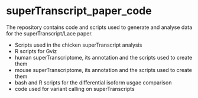 # superTranscript_paper_code
The repository contains code and scripts used to generate and analyse data for the superTranscript/Lace paper.

- Scripts used in the chicken superTranscript analysis
- R scripts for Gviz
- human superTranscriptome, its annotation and the scripts used to create them
- mouse superTranscriptome, its annotation and the scripts used to create them
- bash and R scripts for the differential isoform usgae comparison
- code used for variant calling on superTranscripts
